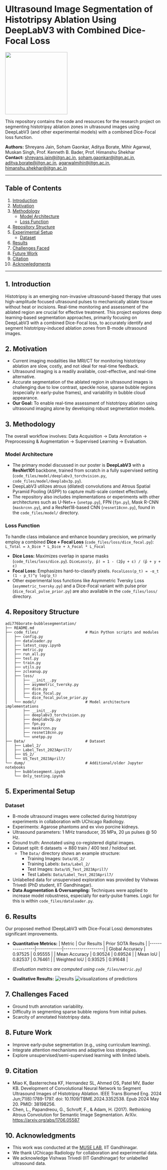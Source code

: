 # Ultrasound Image Segmentation of Histotripsy Ablation Using DeepLabV3 with Combined Dice-Focal Loss

<img src="https://labs.iitgn.ac.in/muselaboratory/wp-content/uploads/2022/02/TB4x.png" width="200"/>

This repository contains the code and resources for the research project on segmenting histotripsy ablation zones in ultrasound images using DeepLabV3 (and other experimental models) with a combined Dice-Focal loss function.

**Authors:** Shreyans Jain, Soham Gaonkar, Aditya Borate, Mihir Agarwal, Muskan Singh, Prof. Kenneth B. Bader, Prof. Himanshu Shekhar  
**Contact:** shreyans.jain@iitgn.ac.in, soham.gaonkar@iitgn.ac.in, aditya.borate@iitgn.ac.in, agarwalmihir@iitgn.ac.in, himanshu.shekhar@iitgn.ac.in

---

## Table of Contents
1.  [Introduction](#1-introduction)
2.  [Motivation](#2-motivation)
3.  [Methodology](#3-methodology)
    *   [Model Architecture](#model-architecture)
    *   [Loss Function](#loss-function)
4.  [Repository Structure](#4-repository-structure)
5.  [Experimental Setup](#5-experimental-setup)
    *   [Dataset](#dataset)
6.  [Results](#6-results)
7.  [Challenges Faced](#7-challenges-faced)
8.  [Future Work](#8-future-work)
9.  [Citation](#9-citation)
10. [Acknowledgments](#10-acknowledgments)

---

## 1. Introduction
Histotripsy is an emerging non-invasive ultrasound-based therapy that uses high-amplitude focused ultrasound pulses to mechanically ablate tissue without heat or incisions. Real-time monitoring and assessment of the ablated region are crucial for effective treatment. This project explores deep learning-based segmentation approaches, primarily focusing on DeepLabV3 with a combined Dice-Focal loss, to accurately identify and segment histotripsy-induced ablation zones from B-mode ultrasound images.

## 2. Motivation
*   Current imaging modalities like MRI/CT for monitoring histotripsy ablation are slow, costly, and not ideal for real-time feedback.
*   Ultrasound imaging is a readily available, cost-effective, and real-time alternative.
*   Accurate segmentation of the ablated region in ultrasound images is challenging due to low contrast, speckle noise, sparse bubble regions (especially in early-pulse frames), and variability in bubble cloud appearance.
*   **Our Goal:** To enable real-time assessment of histotripsy ablation using ultrasound imaging alone by developing robust segmentation models.

## 3. Methodology

The overall workflow involves:
Data Acquisition → Data Annotation → Preprocessing & Augmentation → Supervised Learning → Evaluation.

### Model Architecture
*   The primary model discussed in our poster is **DeepLabV3** with a **ResNet101** backbone, trained from scratch in a fully supervised setting (`code_files/model/deeplabv3_torchvision.py`, `code_files/model/deeplabv3p.py`).
*   DeepLabV3 utilizes atrous (dilated) convolutions and Atrous Spatial Pyramid Pooling (ASPP) to capture multi-scale context effectively.
*   The repository also includes implementations or experiments with other architectures such as U-Net++ (`unetpp.py`), FPN (`fpn.py`), Mask R-CNN (`maskrcnn.py`), and a ResNet18-based CNN (`resnet18cnn.py`), found in the `code_files/model/` directory.

### Loss Function
To handle class imbalance and enhance boundary precision, we primarily employ a combined **Dice + Focal Loss** (`code_files/loss/dice_focal.py`):
`L_Total = λ_Dice * L_Dice + λ_Focal * L_Focal`

*   **Dice Loss:** Maximizes overlap in sparse masks (`code_files/loss/dice.py`).
    `DiceLoss(y, p̂) = 1 - (2p̂y + ε) / (p̂ + y + ε)`
*   **Focal Loss:** Emphasizes hard-to-classify pixels.
    `FocalLoss(p_t) = -α_t (1 - p_t)^γ log(p_t)`
*   Other experimental loss functions like Asymmetric Tversky Loss (`asymmetric_tversky.py`) and a Dice-Focal variant with pulse prior (`dice_focal_pulse_prior.py`) are also available in the `code_files/loss/` directory.

## 4. Repository Structure

```
adi776borate-bubblesegmentation/
├── README.md                      
├── code_files/                     # Main Python scripts and modules
│   ├── config.py                   
│   ├── dataloader.py               
│   ├── latest_copy.ipynb           
│   ├── metric.py                   
│   ├── run_all.py                  
│   ├── test.py                     
│   ├── train.py                    
│   ├── utils.py                    
│   ├── zcleanup.py                 
│   ├── loss/                       
│   │   ├── __init__.py
│   │   ├── asymmetric_tversky.py
│   │   ├── dice.py
│   │   ├── dice_focal.py
│   │   └── dice_focal_pulse_prior.py
│   └── model/                      # Model architecture implementations
│       ├── __init__.py
│       ├── deeplabv3_torchvision.py
│       ├── deeplabv3p.py           
│       ├── fpn.py                  
│       ├── maskrcnn.py            
│       ├── resnet18cnn.py
│       └── unetpp.py               
├── Data/                           # Dataset 
│   ├── Label_2/                    
│   ├── Label_Test_2023April7/     
│   ├── US_2/                       
│   └── US_Test_2023April7/        
└── dump/                           # Additional/older Jupyter notebooks
    ├── bubblesegment.ipynb
    └── Only_testing.ipynb
```

## 5. Experimental Setup

### Dataset
*   B-mode ultrasound images were collected during histotripsy experiments in collaboration with UChicago Radiology.
*   Experiments: Agarose phantoms and ex vivo porcine kidneys.
*   Ultrasound parameters: 1 MHz transducer, 35 MPa, 20 µs pulses @ 50 Hz.
*   Ground truth: Annotated using co-registered digital images.
*   Dataset split: 6 datasets → 880 train / 400 test / holdout set.
    *   The `Data/` directory shows an example structure:
        *   Training Images: `Data/US_2/`
        *   Training Labels: `Data/Label_2/`
        *   Test Images: `Data/US_Test_2023April7/`
        *   Test Labels: `Data/Label_Test_2023April7/`
*   Unlabelled data for unsupervised exploration was provided by Vishwas Trivedi (PhD student, IIT Gandhinagar).
*   **Data Augmentation & Oversampling:** Techniques were applied to increase model robustness, especially for early-pulse frames. Logic for this is within `code_files/dataloader.py`.

## 6. Results
Our proposed method (DeepLabV3 with Dice-Focal Loss) demonstrates significant improvements.

*   **Quantitative Metrics:**
    | Metric          | Our Results | Prior SOTA Results |
    |-----------------|-------------|--------------------|
    | Global Accuracy | 0.97525     | 0.95555            |
    | Mean Accuracy   | 0.90524     | 0.69524            |
    | Mean IoU        | 0.82537     | 0.76461            |
    | Weighted IoU    | 0.93525     | 0.91648            |
    
    *(Evaluation metrics are computed using `code_files/metric.py`)*

*   **Qualitative Results:** 
    ![results](https://github.com/user-attachments/assets/acace566-d5d3-49a5-8ba0-f7e5325b23ea)
    ![visualizations of predictions](https://github.com/user-attachments/assets/367be1c2-6d29-4834-b5ba-bc5e5a1a53ba)


## 7. Challenges Faced
*   Ground truth annotation variability.
*   Difficulty in segmenting sparse bubble regions from initial pulses.
*   Scarcity of annotated histotripsy data.

## 8. Future Work
*   Improve early-pulse segmentation (e.g., using curriculum learning).
*   Integrate attention mechanisms and adaptive loss strategies.
*   Explore unsupervised/semi-supervised learning with limited labels.


## 9. Citation
* Miao K, Basterrechea KF, Hernandez SL, Ahmed OS, Patel MV, Bader KB. Development of Convolutional Neural Network to Segment Ultrasound Images of Histotripsy Ablation. IEEE Trans Biomed Eng. 2024 Jun;71(6):1789-1797. doi: 10.1109/TBME.2024.3352538. Epub 2024 May 20. PMID: 38198256.
* Chen, L., Papandreou, G., Schroff, F., & Adam, H. (2017). Rethinking Atrous Convolution for Semantic Image Segmentation. ArXiv. https://arxiv.org/abs/1706.05587



## 10. Acknowledgments
*   This work was conducted at the [MUSE LAB]([https://sites.google.com/iitgn.ac.in/muse-lab/home](https://labs.iitgn.ac.in/muselaboratory/)), IIT Gandhinagar.
*   We thank UChicago Radiology for collaboration and experimental data.
*   We acknowledge Vishwas Trivedi (IIT Gandhinagar) for unlabelled ultrasound data.
